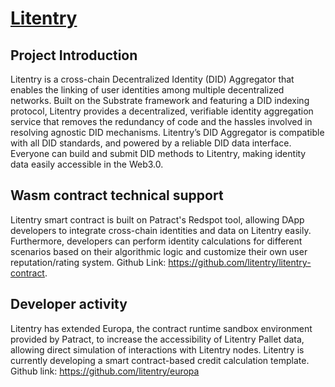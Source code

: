 # [Litentry](https://www.litentry.com/)

## Project Introduction

Litentry is a cross-chain Decentralized Identity (DID) Aggregator that enables the linking of user identities among multiple decentralized networks. Built on the Substrate framework and featuring a DID indexing protocol, Litentry provides a decentralized, verifiable identity aggregation service that removes the redundancy of code and the hassles involved in resolving agnostic DID mechanisms. Litentry’s DID Aggregator is compatible with all DID standards, and powered by a reliable DID data interface. Everyone can build and submit DID methods to Litentry, making identity data easily accessible in the Web3.0.

## Wasm contract technical support

Litentry smart contract is built on Patract's Redspot tool, allowing DApp developers to integrate cross-chain identities and data on Litentry easily.
Furthermore, developers can perform identity calculations for different scenarios based on their algorithmic logic and customize their own user reputation/rating system.
Github Link: https://github.com/litentry/litentry-contract.

## Developer activity

Litentry has extended Europa, the contract runtime sandbox environment provided by Patract, to increase the accessibility of Litentry Pallet data, allowing direct simulation of interactions with Litentry nodes.
Litentry is currently developing a smart contract-based credit calculation template.
Github link: https://github.com/litentry/europa
